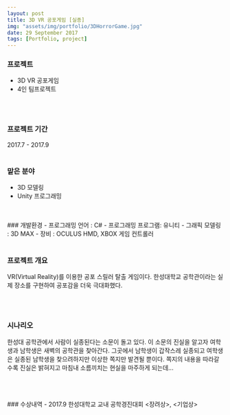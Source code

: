 ```yaml
---
layout: post
title: 3D VR 공포게임 [실종]
img: "assets/img/portfolio/3DHorrorGame.jpg"
date: 29 September 2017
tags: [Portfolio, project]
---
```

### 프로젝트
- 3D VR 공포게임
- 4인 팀프로젝트

<br>
<br>

### 프로젝트 기간
2017.7 - 2017.9
<br>
<br>

### 맡은 분야
- 3D 모델링
- Unity 프로그래밍
<br>
<br>
### 개발환경
- 프로그래밍 언어 : C#
- 프로그래밍 프로그램: 유니티
- 그래픽 모델링 : 3D MAX
- 장비 : OCULUS HMD, XBOX 게임 컨트롤러
<br>
<br>

### 프로젝트 개요
VR(Virtual Reality)를 이용한 공포 스릴러 탈출 게임이다. 한성대학교 공학관이라는 실제 장소를 구현하여 공포감을 더욱 극대화했다.

<br>
<br>

### 시나리오
한성대 공학관에서 사람이 실종된다는 소문이 돌고 있다. 이 소문의 진실을 알고자 여학생과 남학생은 새벽의 공학관을 찾아간다. 그곳에서 남학생이 갑작스레 실종되고 여학생은 실종된 남학생을 찾으려하지만 이상한 쪽지만 발견될 뿐이다. 쪽지의 내용을 따라갈수록 진실은 밝혀지고 마침내 소름끼치는 현실을 마주하게 되는데...
<br>
<br>

<br>
<br>
### 수상내역
- 2017.9 한성대학교 교내 공학경진대회 <장려상>, <기업상>

<br>
<br>
